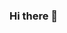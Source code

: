 ### Hi there 👋

<!--
**27ts/27ts** is a ✨ _special_ ✨ repository because its `README.md` (this file) appears on your GitHub profile.


- 🔭 I’m currently working on Coding Games Mod's And Coding Websites
- 🌱 I’m currently learning HTML
- 📫 How to reach me: Best way is my yotuube channel or twitter.
- 😄 Pronouns: He/him
- ⚡ Fun fact: Im stupid
-->
